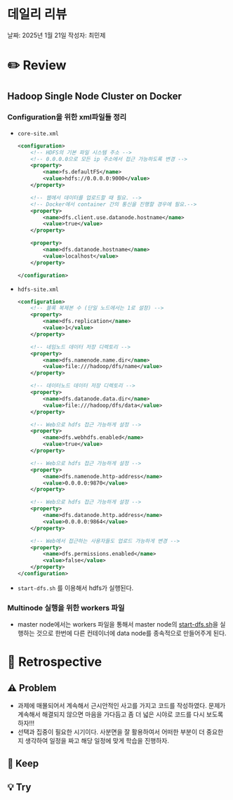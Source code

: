 # 데일리 리뷰

날짜: 2025년 1월 21일
작성자: 최민제

# ✏️ Review

## Hadoop Single Node Cluster on Docker

### Configuration을 위한 xml파일들 정리

- `core-site.xml`
    
    ```xml
    <configuration>
        <!-- HDFS의 기본 파일 시스템 주소 -->
        <!-- 0.0.0.0으로 모든 ip 주소에서 접근 가능하도록 변경 -->
        <property>
            <name>fs.defaultFS</name>
            <value>hdfs://0.0.0.0:9000</value>
        </property>
    
        <!-- 웹에서 데이터를 업로드할 때 필요. -->
        <!-- Docker에서 container 간의 통신을 진행할 경우에 필요.-->
        <property>
            <name>dfs.client.use.datanode.hostname</name>
            <value>true</value>
        </property>
    
        <property>
            <name>dfs.datanode.hostname</name>
            <value>localhost</value>
        </property>
    
    </configuration>
    ```
    
- `hdfs-site.xml`
    
    ```xml
    <configuration>
        <!-- 블록 복제본 수 (단일 노드에서는 1로 설정) -->
        <property>
            <name>dfs.replication</name>
            <value>1</value>
        </property>
    
        <!-- 네임노드 데이터 저장 디렉토리 -->
        <property>
            <name>dfs.namenode.name.dir</name>
            <value>file:///hadoop/dfs/name</value>
        </property>
    
        <!-- 데이터노드 데이터 저장 디렉토리 -->
        <property>
            <name>dfs.datanode.data.dir</name>
            <value>file:///hadoop/dfs/data</value>
        </property>
    
        <!-- Web으로 hdfs 접근 가능하게 설정 -->
        <property>
            <name>dfs.webhdfs.enabled</name>
            <value>true</value>
        </property>
    
        <!-- Web으로 hdfs 접근 가능하게 설정 -->
        <property>
            <name>dfs.namenode.http-address</name>
            <value>0.0.0.0:9870</value>
        </property>
    
        <!-- Web으로 hdfs 접근 가능하게 설정 -->
        <property>
            <name>dfs.datanode.http.address</name>
            <value>0.0.0.0:9864</value>
        </property>
    
        <!-- Web에서 접근하는 사용자들도 업로드 가능하게 변경 -->
        <property>
            <name>dfs.permissions.enabled</name>
            <value>false</value>
        </property>
    </configuration>
    ```
    
- `start-dfs.sh` 를 이용해서 hdfs가 실행된다.

### Multinode 실행을 위한 workers 파일

- master node에서는 workers 파일을 통해서 master node의 [start-dfs.sh](http://start-dfs.sh)을 실행하는 것으로 한번에 다른 컨테이너에 data node를 종속적으로 만들어주게 된다.

# 🤔 Retrospective

## ⚠️ Problem

- 과제에 매몰되어서 계속해서 근시안적인 사고를 가지고 코드를 작성하였다. 문제가 계속해서 해결되지 않으면 마음을 가다듬고 좀 더 넓은 시야로 코드를 다시 보도록 하자!!!
- 선택과 집중이 필요한 시기이다. 사분면을 잘 활용하여서 어떠한 부분이 더 중요한지 생각하여 일정을 짜고 해당 일정에 맞게 학습을 진행하자.

## 🌟 Keep

## 💡 Try